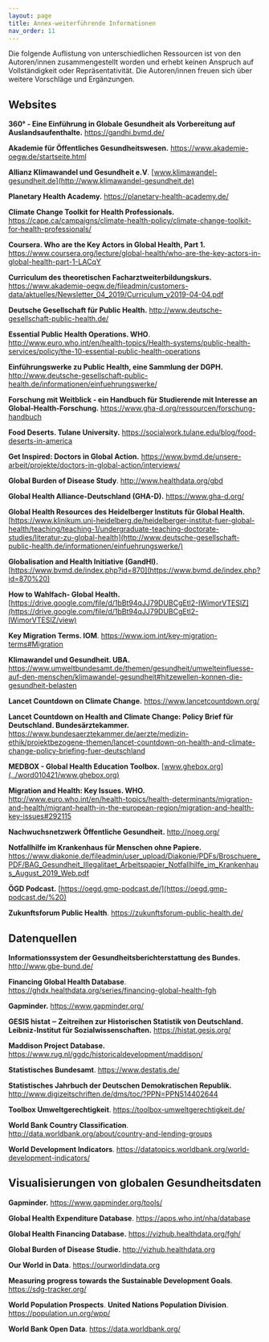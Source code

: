 ```yaml
---
layout: page
title: Annex-weiterführende Informationen
nav_order: 11
---
```


Die folgende Auflistung von unterschiedlichen Ressourcen ist von den
Autoren/innen zusammengestellt worden und erhebt keinen Anspruch auf
Vollständigkeit oder Repräsentativität. Die Autoren/innen freuen sich über
weitere Vorschläge und Ergänzungen.

## Websites

**360° - Eine Einführung in Globale Gesundheit als Vorbereitung auf
Auslandsaufenthalte.** https://gandhi.bvmd.de/

**Akademie für Öffentliches Gesundheitswesen.**
<https://www.akademie-oegw.de/startseite.html>

**Allianz Klimawandel und Gesundheit e.V**.
[www.klimawandel-gesundheit.de](http://www.klimawandel-gesundheit.de)

**Planetary Health Academy.** <https://planetary-health-academy.de/>

**Climate Change Toolkit for Health Professionals.**
<https://cape.ca/campaigns/climate-health-policy/climate-change-toolkit-for-health-professionals/>

**Coursera. Who are the Key Actors in Global Health, Part 1.**
<https://www.coursera.org/lecture/global-health/who-are-the-key-actors-in-global-health-part-1-LACqY>

**Curriculum des theoretischen Facharztweiterbildungskurs.**
<https://www.akademie-oegw.de/fileadmin/customers-data/aktuelles/Newsletter_04_2019/Curriculum_v2019-04-04.pdf>

**Deutsche Gesellschaft für Public Health.**
<http://www.deutsche-gesellschaft-public-health.de/>

**Essential Public Health Operations. WHO**.
<http://www.euro.who.int/en/health-topics/Health-systems/public-health-services/policy/the-10-essential-public-health-operations>

**Einführungswerke zu Public Health, eine Sammlung der DGPH.**
<http://www.deutsche-gesellschaft-public-health.de/informationen/einfuehrungswerke/>

**Forschung mit Weitblick - ein Handbuch für Studierende mit Interesse an
Global-Health-Forschung.** <https://www.gha-d.org/ressourcen/forschung-handbuch>

**Food Deserts. Tulane University.**
<https://socialwork.tulane.edu/blog/food-deserts-in-america>

**Get Inspired: Doctors in Global Action.**
<https://www.bvmd.de/unsere-arbeit/projekte/doctors-in-global-action/interviews/>

**Global Burden of Disease Study**. <http://www.healthdata.org/gbd>

**Global Health Alliance-Deutschland (GHA-D).** <https://www.gha-d.org/>

**Global Health Resources des Heidelberger Instituts für Global Health.**
[https://www.klinikum.uni-heidelberg.de/heidelberger-institut-fuer-global-health/teaching/teaching-1/undergraduate-teaching-doctorate-studies/literatur-zu-global-health](http://www.deutsche-gesellschaft-public-health.de/informationen/einfuehrungswerke/)

**Globalisation and Health Initiative (GandHI).**
[https://www.bvmd.de/index.php?id=870](https://www.bvmd.de/index.php?id=870%20)

**How to Wahlfach- Global Health.**
[https://drive.google.com/file/d/1bBt94qJJ79DUBCgEtl2-IWimorVTESlZ](https://drive.google.com/file/d/1bBt94qJJ79DUBCgEtl2-IWimorVTESlZ/view)

**Key Migration Terms. IOM**.
<https://www.iom.int/key-migration-terms#Migration>

**Klimawandel und Gesundheit. UBA.**
<https://www.umweltbundesamt.de/themen/gesundheit/umwelteinfluesse-auf-den-menschen/klimawandel-gesundheit#hitzewellen-konnen-die-gesundheit-belasten>

**Lancet Countdown on Climate Change.** <https://www.lancetcountdown.org/>

**Lancet Countdown on Health and Climate Change: Policy Brief für Deutschland.
Bundesärztekammer.**
<https://www.bundesaerztekammer.de/aerzte/medizin-ethik/projektbezogene-themen/lancet-countdown-on-health-and-climate-change-policy-briefing-fuer-deutschland>

**MEDBOX - Global Health Education Toolbox.**
[www.ghebox.org](../word010421/www.ghebox.org)

**Migration and Health: Key Issues. WHO.**
<http://www.euro.who.int/en/health-topics/health-determinants/migration-and-health/migrant-health-in-the-european-region/migration-and-health-key-issues#292115>

**Nachwuchsnetzwerk Öffentliche Gesundheit.** <http://noeg.org/>

**Notfallhilfe im Krankenhaus für Menschen ohne Papiere.**
<https://www.diakonie.de/fileadmin/user_upload/Diakonie/PDFs/Broschuere_PDF/BAG_Gesundheit_Illegalitaet_Arbeitspapier_Notfallhilfe_im_Krankenhaus_August_2019_Web.pdf>

**ÖGD Podcast.** [https://oegd.gmp-podcast.de/](https://oegd.gmp-podcast.de/%20)

**Zukunftsforum Public Health**. <https://zukunftsforum-public-health.de/>

## Datenquellen

**Informationssystem der Gesundheitsberichterstattung des Bundes.**
<http://www.gbe-bund.de/>

**Financing Global Health Database**.
<https://ghdx.healthdata.org/series/financing-global-health-fgh>

**Gapminder.** <https://www.gapminder.org/>

**GESIS histat ‒ Zeitreihen zur Historischen Statistik von Deutschland.
Leibniz-Institut für Sozialwissenschaften.** <https://histat.gesis.org/>

**Maddison Project Database.**
<https://www.rug.nl/ggdc/historicaldevelopment/maddison/>

**Statistisches Bundesamt**. <https://www.destatis.de/>

**Statistisches Jahrbuch der Deutschen Demokratischen Republik.**
<http://www.digizeitschriften.de/dms/toc/?PPN=PPN514402644>

**Toolbox Umweltgerechtigkeit**. <https://toolbox-umweltgerechtigkeit.de/>

**World Bank Country Classification**.
<http://data.worldbank.org/about/country-and-lending-groups>

**World Development Indicators**.
<https://datatopics.worldbank.org/world-development-indicators/>

## Visualisierungen von globalen Gesundheitsdaten

**Gapminder.** <https://www.gapminder.org/tools/>

**Global Health Expenditure Database**. <https://apps.who.int/nha/database>

**Global Health Financing Database.** <https://vizhub.healthdata.org/fgh/>

**Global Burden of Disease Studie.** <http://vizhub.healthdata.org>

**Our World in Data**. <https://ourworldindata.org>

**Measuring progress towards the Sustainable Development Goals**.
<https://sdg-tracker.org/>

**World Population Prospects**. **United Nations Population Division**.
<https://population.un.org/wpp/>

**World Bank Open Data**. <https://data.worldbank.org/>
